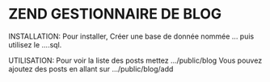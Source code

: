 # ZEND GESTIONNAIRE DE BLOG

INSTALLATION:
  Pour installer, Créer une base de donnée nommée ... puis utilisez le ....sql.
  
UTILISATION:
  Pour voir la liste des posts mettez .../public/blog
  Vous pouvez ajoutez des posts en allant sur .../public/blog/add
